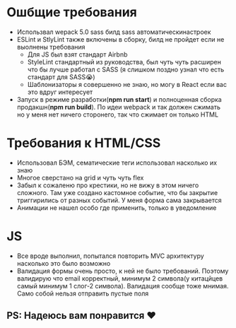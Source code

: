 # Ошбщие требования
* Использвал wepack 5.0 sass билд sass автоматическинастроек
* ESLint и StlyLint также включены в сборку, билд не пройдет если не выолнены требования
  * Для JS был взят стандарт Airbnb
  * StyleLint стандартный из руководства, был чуть чуть расширен что бы лучше работал с SASS (я слишком поздно узнал что есть стандарт для SASS😭)
  * Шаблонизаторы я совершенно не знаю, но могу в React если вас это вдруг интересует
* Запуск в режиме разработки(**npm run start**) и полноценная сборка продакшн(**npm run build**). По идеи webpack и так должен сжимать но у меня нет ничего сторонего, так что сжимает он только HTML
# Требования к HTML/CSS
* Использовал БЭМ, сематические теги использовал насколько их знаю
* Многое сверстано на grid и чуть чуть flex
* Забыл к сожаленю про крестики, но не вижу в этом ничего сложного. Там уже создано кастомное событие, что бы закрытие триггирились от разных событий. У меня форма сама закрывается
* Анимации не нашел особо где применить, только в уведомление
# JS
* Все вроде выполнил, попытался повторить MVC архитектуру насколько это было возможно
* Валидация формы очень просто, к ней не было требований. Поэтому валидирую что email корректный, минимум 2 символа(у китацйцев самый минимум 1 слог-2 символа). Валидация сообще тоже мнимая. Само собой нельзя отправить пустые поля
## PS: Надеюсь вам понравится ❤
